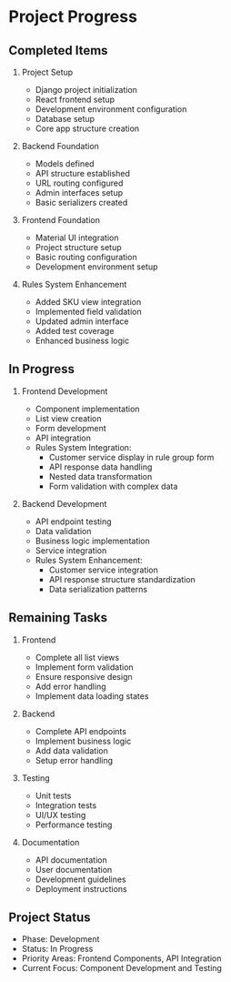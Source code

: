# Project Progress

## Completed Items
1. Project Setup
   - Django project initialization
   - React frontend setup
   - Development environment configuration
   - Database setup
   - Core app structure creation

2. Backend Foundation
   - Models defined
   - API structure established
   - URL routing configured
   - Admin interfaces setup
   - Basic serializers created

3. Frontend Foundation
   - Material UI integration
   - Project structure setup
   - Basic routing configuration
   - Development environment setup

4. Rules System Enhancement
   - Added SKU view integration
   - Implemented field validation
   - Updated admin interface
   - Added test coverage
   - Enhanced business logic

## In Progress
1. Frontend Development
    - Component implementation
    - List view creation
    - Form development
    - API integration
    - Rules System Integration:
      - Customer service display in rule group form
      - API response data handling
      - Nested data transformation
      - Form validation with complex data

2. Backend Development
    - API endpoint testing
    - Data validation
    - Business logic implementation
    - Service integration
    - Rules System Enhancement:
      - Customer service integration
      - API response structure standardization
      - Data serialization patterns

## Remaining Tasks
1. Frontend
   - Complete all list views
   - Implement form validation
   - Ensure responsive design
   - Add error handling
   - Implement data loading states

2. Backend
   - Complete API endpoints
   - Implement business logic
   - Add data validation
   - Setup error handling

3. Testing
   - Unit tests
   - Integration tests
   - UI/UX testing
   - Performance testing

4. Documentation
   - API documentation
   - User documentation
   - Development guidelines
   - Deployment instructions

## Project Status
- Phase: Development
- Status: In Progress
- Priority Areas: Frontend Components, API Integration
- Current Focus: Component Development and Testing